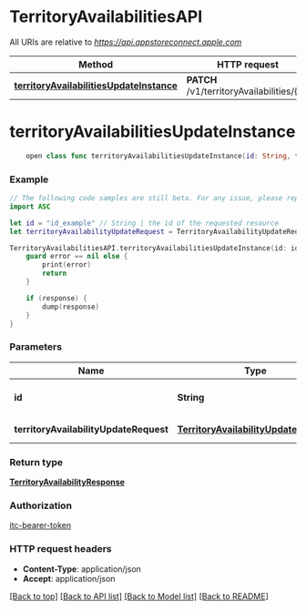 # TerritoryAvailabilitiesAPI

All URIs are relative to *https://api.appstoreconnect.apple.com*

Method | HTTP request | Description
------------- | ------------- | -------------
[**territoryAvailabilitiesUpdateInstance**](TerritoryAvailabilitiesAPI.md#territoryavailabilitiesupdateinstance) | **PATCH** /v1/territoryAvailabilities/{id} | 


# **territoryAvailabilitiesUpdateInstance**
```swift
    open class func territoryAvailabilitiesUpdateInstance(id: String, territoryAvailabilityUpdateRequest: TerritoryAvailabilityUpdateRequest, completion: @escaping (_ data: TerritoryAvailabilityResponse?, _ error: Error?) -> Void)
```



### Example
```swift
// The following code samples are still beta. For any issue, please report via http://github.com/OpenAPITools/openapi-generator/issues/new
import ASC

let id = "id_example" // String | the id of the requested resource
let territoryAvailabilityUpdateRequest = TerritoryAvailabilityUpdateRequest(data: TerritoryAvailabilityUpdateRequest_data(type: "type_example", id: "id_example", attributes: TerritoryAvailabilityUpdateRequest_data_attributes(available: false, releaseDate: Date(), preOrderEnabled: false))) // TerritoryAvailabilityUpdateRequest | TerritoryAvailability representation

TerritoryAvailabilitiesAPI.territoryAvailabilitiesUpdateInstance(id: id, territoryAvailabilityUpdateRequest: territoryAvailabilityUpdateRequest) { (response, error) in
    guard error == nil else {
        print(error)
        return
    }

    if (response) {
        dump(response)
    }
}
```

### Parameters

Name | Type | Description  | Notes
------------- | ------------- | ------------- | -------------
 **id** | **String** | the id of the requested resource | 
 **territoryAvailabilityUpdateRequest** | [**TerritoryAvailabilityUpdateRequest**](TerritoryAvailabilityUpdateRequest.md) | TerritoryAvailability representation | 

### Return type

[**TerritoryAvailabilityResponse**](TerritoryAvailabilityResponse.md)

### Authorization

[itc-bearer-token](../README.md#itc-bearer-token)

### HTTP request headers

 - **Content-Type**: application/json
 - **Accept**: application/json

[[Back to top]](#) [[Back to API list]](../README.md#documentation-for-api-endpoints) [[Back to Model list]](../README.md#documentation-for-models) [[Back to README]](../README.md)

